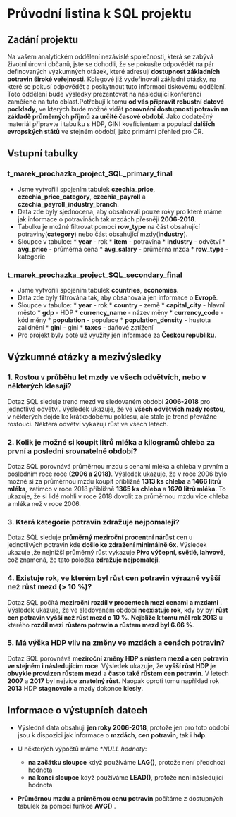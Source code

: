 # Průvodní listina k SQL projektu

## Zadání projektu
Na vašem analytickém oddělení nezávislé společnosti, která se zabývá životní úrovní občanů, jste se dohodli, že se pokusíte odpovědět na pár definovaných výzkumných otázek, které adresují **dostupnost základních potravin široké veřejnosti**. Kolegové již vydefinovali základní otázky, na které se pokusí odpovědět a poskytnout tuto informaci tiskovému oddělení. Toto oddělení bude výsledky prezentovat na následující konferenci zaměřené na tuto oblast.Potřebují k tomu **od vás připravit robustní datové podklady**, ve kterých bude možné vidět **porovnání dostupnosti potravin na základě průměrných příjmů za určité časové období**.
Jako dodatečný materiál připravte i tabulku s HDP, GINI koeficientem a populací **dalších evropských států** ve stejném období, jako primární přehled pro ČR.

## Vstupní tabulky

### t\_marek\_prochazka\_project\_SQL\_primary\_final

* Jsme vytvořili spojením tabulek **czechia\_price**, **czechia\_price\_category**, **czechia\_payroll** a **czechia\_payroll\_industry\_branch**.
* Data zde byly sjednocena, aby obsahovali pouze roky pro které máme jak informace o potravinách tak mzdách přesnějí **2006-2018**.
* Tabulku je možné filtrovat pomocí **row\_type** na část obsahující potraviny(**category**) nebo část obsahující mzdy(**industry**).
* Sloupce v tabulce:
  \* **year** - rok
  \* **item** - potravina
  \* **industry** - odvětví
  \* **avg\_price** - průměrná cena
  \* **avg\_salary** - průměrná mzda
  \* **row\_type** - kategorie

### t\_marek\_prochazka\_project\_SQL\_secondary\_final

* Jsme vytvořili spojením tabulek **countries**, **economies**.
* Data zde byly filtrována tak, aby obsahovala jen informace o **Evropě**.
* Sloupce v tabulce:
  \* **year** - rok
  \* **country** - země
  \* **capital\_city** - hlavní město
  \* **gdp** - HDP
  \* **currency\_name** - název měny
  \* **currency\_code** - kód měny
  \* **population** - populace
  \* **population\_density** - hustota zalidnění
  \* **gini** - gini
  \* **taxes** - daňové zatížení
* Pro projekt byly poté už využity jen informace za **Českou republiku**.



## Výzkumné otázky a mezivýsledky

### 1\. Rostou v průběhu let mzdy ve všech odvětvích, nebo v některých klesají?

Dotaz SQL sleduje trend mezd ve sledovaném období **2006-2018** pro jednotlivá odvětví.
Výsledek ukazuje, že ve **všech odvětvích mzdy rostou**, v některých dojde ke krátkodobému poklesu, ale stale je trend převážne rostoucí.
Některá odvětví vykazují růst ve všech letech.



### 2\. Kolik je možné si koupit litrů mléka a kilogramů chleba za první a poslední srovnatelné období?

Dotaz SQL porovnává průměrnou mzdu s cenami mléka a chleba v prvním a posledním roce roce **(2006 a 2018)**.
Výsledek ukazuje, že v roce 2006 bylo možné si za průměrnou mzdu koupit přibližně **1313 ks chleba** a **1466 litrů mléka**, zatímco v roce 2018 přibližně **1365 ks chleba** a **1670 litrů mléka**.
To ukazuje, že si lidé mohli v roce 2018 dovolit za průměrnou mzdu více chleba a mléka než v roce 2006.



### 3\. Která kategorie potravin zdražuje nejpomaleji?

Dotaz SQL sleduje **průměrný meziroční procentní nárůst** cen u jednotlivých potravin kde **došlo ke zdražení minimálně 6x**.
Výsledek ukazuje ,že nejnižší průměrný růst vykazuje **Pivo výčepní, světlé, lahvové**, což znamená, že tato položka **zdražuje nejpomaleji**.

### 4\. Existuje rok, ve kterém byl růst cen potravin výrazně vyšší než růst mezd (> 10 %)?

Dotaz SQL počítá **meziroční rozdíl v procentech mezi cenami a mzdami** .
Výsledek ukazuje, že ve sledovaném období **neexistuje rok**, kdy by byl **růst cen potravin vyšší než růst mezd o 10 %**.
**Nejblíže k tomu měl rok 2013** u kterého **rozdíl mezi růstem potravin a růstem mezd byl 6.66 %**.

### 5\. Má výška HDP vliv na změny ve mzdách a cenách potravin?

Dotaz SQL porovnává **meziroční změny HDP s růstem mezd a cen potravin ve stejném i následujícím roce**.
Výsledek ukazuje, že **vyšší růst HDP je obvykle provázen růstem mezd** a **často také růstem cen potravin**.
V letech **2007** a **2017** byl nejvíce **znatelný růst**.
Naopak oproti tomu například rok **2013** HDP **stagnovalo** a mzdy dokonce **klesly**.

## Informace o výstupních datech

* Výsledná data obsahuji **jen roky 2006-2018**, protože jen pro toto období jsou k dispozici jak informace o **mzdách**, **cen potravin**, tak i **hdp**.
* U některých výpočtů máme \**NULL hodnoty*:

  * **na začátku sloupce** když používáme **LAG()**, protože není předchozí hodnota
  * **na konci sloupce** když používáme **LEAD()**, protože není následující hodnota

* **Průměrnou mzdu** a **průměrnou cenu potravin** počítáme z dostupných tabulek za pomocí funkce **AVG()** .


